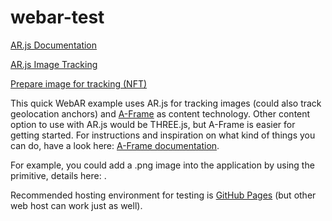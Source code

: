 # webar-test

[AR.js Documentation](https://ar-js-org.github.io/AR.js-Docs/)

[AR.js Image Tracking](https://ar-js-org.github.io/AR.js-Docs/image-tracking/)

[Prepare image for tracking (NFT)](https://carnaux.github.io/NFT-Marker-Creator/)

This quick WebAR example uses AR.js for tracking images (could also track geolocation anchors) and [A-Frame](https://aframe.io/) as content technology. Other content option to use with AR.js would be THREE.js, but A-Frame is easier for getting started. For instructions and inspiration on what kind of things you can do, have a look here: [A-Frame documentation](https://aframe.io/docs/1.2.0/introduction/).

For example, you could add a .png image into the application by using the <a-image> primitive, details here: [<a-image>](https://aframe.io/docs/1.1.0/primitives/a-image.html).

Recommended hosting environment for testing is [GitHub Pages](https://pages.github.com/) (but other web host can work just as well).

